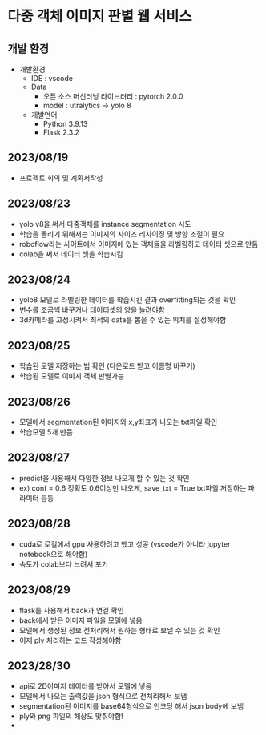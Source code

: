 # 다중 객체 이미지 판별 웹 서비스

## 개발 환경
- 개발환경
    - IDE : vscode
    - Data
        - 오픈 소스 머신러닝 라이브러리 : pytorch 2.0.0
        - model : utralytics -> yolo 8
    - 개발언어
        - Python 3.9.13
        - Flask 2.3.2
## 2023/08/19
- 프로젝트 회의 및 계획서작성
## 2023/08/23
- yolo v8을 써서 다중객체를 instance segmentation 시도
- 학습을 돌리기 위해서는 이미지의 사이즈 리사이징 및 방향 조절이 필요
- roboflow라는 사이트에서 이미지에 있는 객체들을 라벨링하고 데이터 셋으로 만듬
- colab을 써서 데이터 셋을 학습시킴
## 2023/08/24
- yolo8 모델로 라벨링한 데이터를 학습시킨 결과 overfitting되는 것을 확인
- 변수를 조금씩 바꾸거나 데이터셋의 양을 늘려야함
- 3d카메라를 고정시켜서 최적의 data를 뽑을 수 있는 위치를 설정해야함
## 2023/08/25
- 학습된 모델 저장하는 법 확인 (다운로드 받고 이름명 바꾸기)
- 학습된 모델로 이미지 객체 판별가능

## 2023/08/26
- 모델에서 segmentation된 이미지와 x,y좌표가 나오는 txt파일 확인
- 학습모델 5개 만듬

## 2023/08/27
- predict을 사용해서 다양한 정보 나오게 할 수 있는 것 확인
- ex) conf = 0.6 정확도 0.6이상만 나오게, save_txt = True txt파일 저장하는 파라미터 등등

## 2023/08/28
- cuda로 로컬에서 gpu 사용하려고 했고 성공 (vscode가 아니라 jupyter notebook으로 해야함)
- 속도가 colab보다 느려서 포기

## 2023/08/29
- flask를 사용해서 back과 연결 확인
- back에서 받은 이미지 파일을 모델에 넣음
- 모델에서 생성된 정보 전처리해서 원하는 형태로 보낼 수 있는 것 확인
- 이제 ply 처리하는 코드 작성해야함

## 2023/28/30
- api로 2D이미지 데이터를 받아서 모델에 넣음
- 모델에서 나오는 출력값을 json 형식으로 전처리해서 보냄
- segmentation된 이미지를 base64형식으로 인코딩 해서 json body에 보냄
- ply와 png 파일의 해상도 맞춰야함!
- 